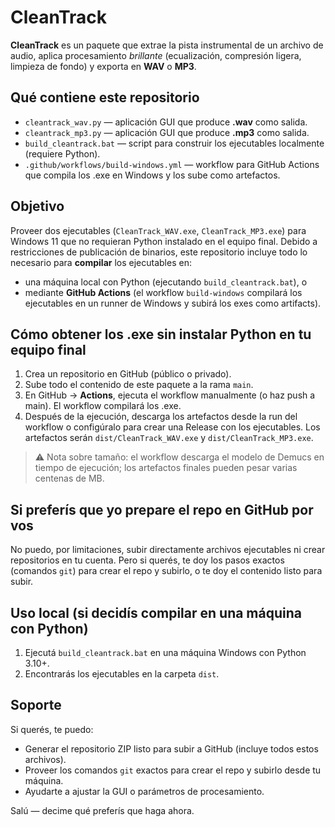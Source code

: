 # CleanTrack

**CleanTrack** es un paquete que extrae la pista instrumental de un archivo de audio, aplica procesamiento *brillante* (ecualización, compresión ligera, limpieza de fondo) y exporta en **WAV** o **MP3**.

## Qué contiene este repositorio
- `cleantrack_wav.py` — aplicación GUI que produce **.wav** como salida.
- `cleantrack_mp3.py` — aplicación GUI que produce **.mp3** como salida.
- `build_cleantrack.bat` — script para construir los ejecutables localmente (requiere Python).
- `.github/workflows/build-windows.yml` — workflow para GitHub Actions que compila los .exe en Windows y los sube como artefactos.

## Objetivo
Proveer dos ejecutables (`CleanTrack_WAV.exe`, `CleanTrack_MP3.exe`) para Windows 11 que no requieran Python instalado en el equipo final. Debido a restricciones de publicación de binarios, este repositorio incluye todo lo necesario para **compilar** los ejecutables en:
- una máquina local con Python (ejecutando `build_cleantrack.bat`), o
- mediante **GitHub Actions** (el workflow `build-windows` compilará los ejecutables en un runner de Windows y subirá los exes como artifacts).

## Cómo obtener los .exe sin instalar Python en tu equipo final
1. Crea un repositorio en GitHub (público o privado).
2. Sube todo el contenido de este paquete a la rama `main`.
3. En GitHub → **Actions**, ejecuta el workflow manualmente (o haz push a main). El workflow compilará los .exe.
4. Después de la ejecución, descarga los artefactos desde la run del workflow o configúralo para crear una Release con los ejecutables. Los artefactos serán `dist/CleanTrack_WAV.exe` y `dist/CleanTrack_MP3.exe`.

> ⚠️ Nota sobre tamaño: el workflow descarga el modelo de Demucs en tiempo de ejecución; los artefactos finales pueden pesar varias centenas de MB.

## Si preferís que yo prepare el repo en GitHub por vos
No puedo, por limitaciones, subir directamente archivos ejecutables ni crear repositorios en tu cuenta. Pero si querés, te doy los pasos exactos (comandos `git`) para crear el repo y subirlo, o te doy el contenido listo para subir.

## Uso local (si decidís compilar en una máquina con Python)
1. Ejecutá `build_cleantrack.bat` en una máquina Windows con Python 3.10+.
2. Encontrarás los ejecutables en la carpeta `dist`.

## Soporte
Si querés, te puedo:
- Generar el repositorio ZIP listo para subir a GitHub (incluye todos estos archivos).  
- Proveer los comandos `git` exactos para crear el repo y subirlo desde tu máquina.  
- Ayudarte a ajustar la GUI o parámetros de procesamiento.

Salú — decime qué preferís que haga ahora.
